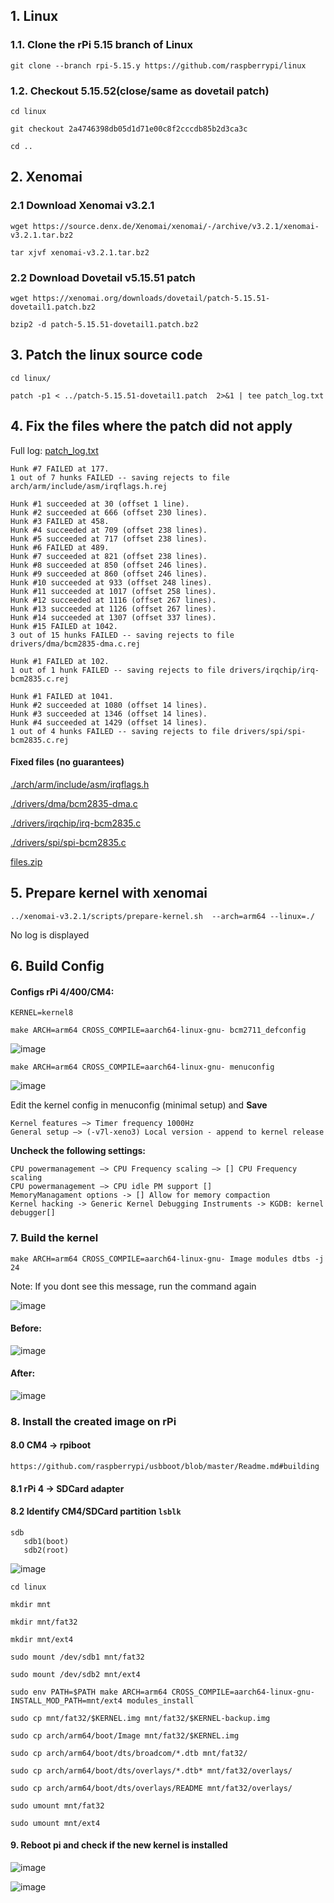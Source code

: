 ## 1. Linux
### 1.1. Clone the rPi 5.15 branch of Linux
```
git clone --branch rpi-5.15.y https://github.com/raspberrypi/linux
```

### 1.2. Checkout 5.15.52(close/same as dovetail patch)
```
cd linux
```
```
git checkout 2a4746398db05d1d71e00c8f2cccdb85b2d3ca3c 
```
```
cd ..
```

## 2. Xenomai

### 2.1 Download Xenomai v3.2.1

```
wget https://source.denx.de/Xenomai/xenomai/-/archive/v3.2.1/xenomai-v3.2.1.tar.bz2
```
```
tar xjvf xenomai-v3.2.1.tar.bz2
```

### 2.2 Download Dovetail v5.15.51 patch

```
wget https://xenomai.org/downloads/dovetail/patch-5.15.51-dovetail1.patch.bz2
```
```
bzip2 -d patch-5.15.51-dovetail1.patch.bz2
```

## 3. Patch the linux source code
```
cd linux/
```
```
patch -p1 < ../patch-5.15.51-dovetail1.patch  2>&1 | tee patch_log.txt
```

## 4. Fix the files where the patch did not apply
Full log: [patch_log.txt](assets/files/2/patch_log.txt)

```
Hunk #7 FAILED at 177.
1 out of 7 hunks FAILED -- saving rejects to file arch/arm/include/asm/irqflags.h.rej
```
```
Hunk #1 succeeded at 30 (offset 1 line).
Hunk #2 succeeded at 666 (offset 230 lines).
Hunk #3 FAILED at 458.
Hunk #4 succeeded at 709 (offset 238 lines).
Hunk #5 succeeded at 717 (offset 238 lines).
Hunk #6 FAILED at 489.
Hunk #7 succeeded at 821 (offset 238 lines).
Hunk #8 succeeded at 850 (offset 246 lines).
Hunk #9 succeeded at 860 (offset 246 lines).
Hunk #10 succeeded at 933 (offset 248 lines).
Hunk #11 succeeded at 1017 (offset 258 lines).
Hunk #12 succeeded at 1116 (offset 267 lines).
Hunk #13 succeeded at 1126 (offset 267 lines).
Hunk #14 succeeded at 1307 (offset 337 lines).
Hunk #15 FAILED at 1042.
3 out of 15 hunks FAILED -- saving rejects to file drivers/dma/bcm2835-dma.c.rej
```
```
Hunk #1 FAILED at 102.
1 out of 1 hunk FAILED -- saving rejects to file drivers/irqchip/irq-bcm2835.c.rej
```

```
Hunk #1 FAILED at 1041.
Hunk #2 succeeded at 1080 (offset 14 lines).
Hunk #3 succeeded at 1346 (offset 14 lines).
Hunk #4 succeeded at 1429 (offset 14 lines).
1 out of 4 hunks FAILED -- saving rejects to file drivers/spi/spi-bcm2835.c.rej
```

#### Fixed files (no guarantees)

[./arch/arm/include/asm/irqflags.h](assets/files/2/irqflags.h)

[./drivers/dma/bcm2835-dma.c](assets/files/2/bcm2835-dma.c)

[./drivers/irqchip/irq-bcm2835.c](assets/files/2/irq-bcm2835.c)

[./drivers/spi/spi-bcm2835.c](assets/files/2/spi-bcm2835.c)

[files.zip](assets/files/2/files.zip)

## 5. Prepare kernel with xenomai
```
../xenomai-v3.2.1/scripts/prepare-kernel.sh  --arch=arm64 --linux=./
```

No log is displayed

## 6. Build Config
#### Configs rPi 4/400/CM4:
```
KERNEL=kernel8
```
```
make ARCH=arm64 CROSS_COMPILE=aarch64-linux-gnu- bcm2711_defconfig
```
![image](assets/images/2/defconfig.png)

```
make ARCH=arm64 CROSS_COMPILE=aarch64-linux-gnu- menuconfig
```

![image](assets/images/2/menuconfig.png)

Edit the kernel config in menuconfig (minimal setup) and **Save**
```
Kernel features —> Timer frequency 1000Hz
General setup —> (-v7l-xeno3) Local version - append to kernel release
```

**Uncheck the following settings:**

```
CPU powermanagement –> CPU Frequency scaling –> [] CPU Frequency scaling
CPU powermanagement –> CPU idle PM support []
MemoryManagament options -> [] Allow for memory compaction
Kernel hacking -> Generic Kernel Debugging Instruments -> KGDB: kernel debugger[]
```

### 7. Build the kernel
```
make ARCH=arm64 CROSS_COMPILE=aarch64-linux-gnu- Image modules dtbs -j 24
```
Note: If you dont see this message, run the command again

![image](assets/images/2/image.png)


#### Before:

![image](assets/images/2/before_zimage.png)

#### After:

![image](assets/images/2/after_zimage.png)

### 8. Install the created image on rPi
#### 8.0 CM4 -> rpiboot 
```
https://github.com/raspberrypi/usbboot/blob/master/Readme.md#building
```

#### 8.1 rPi 4 -> SDCard adapter

#### 8.2 Identify CM4/SDCard partition ``lsblk``
```
sdb
   sdb1(boot)
   sdb2(root)
```

![image](assets/images/2/sd_card_ident.png)

```
cd linux
```
```
mkdir mnt
```
```
mkdir mnt/fat32
```
```
mkdir mnt/ext4
```
```
sudo mount /dev/sdb1 mnt/fat32
```
```
sudo mount /dev/sdb2 mnt/ext4
```
```
sudo env PATH=$PATH make ARCH=arm64 CROSS_COMPILE=aarch64-linux-gnu- INSTALL_MOD_PATH=mnt/ext4 modules_install
```
```
sudo cp mnt/fat32/$KERNEL.img mnt/fat32/$KERNEL-backup.img
```
```
sudo cp arch/arm64/boot/Image mnt/fat32/$KERNEL.img
```
```
sudo cp arch/arm64/boot/dts/broadcom/*.dtb mnt/fat32/
```
```
sudo cp arch/arm64/boot/dts/overlays/*.dtb* mnt/fat32/overlays/
```
```
sudo cp arch/arm64/boot/dts/overlays/README mnt/fat32/overlays/
```
```
sudo umount mnt/fat32
```
```
sudo umount mnt/ext4
```

#### 9. Reboot pi and check if the new kernel is installed 

![image](assets/images/2/patched_kernel.png)

![image](assets/images/2/cobalt_on_patched_kernel.png)
